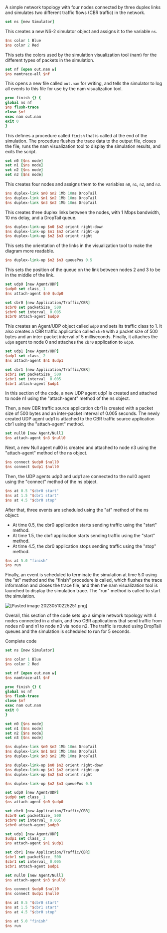 A simple network topology with four nodes connected by three duplex links and simulates two different traffic flows (CBR traffic) in the network.

```tcl
set ns [new Simulator]
```
This creates a new NS-2 simulator object and assigns it to the variable `ns`.

```tcl
$ns color 1 Blue
$ns color 2 Red
```
This sets the colors used by the simulation visualization tool (nam) for the different types of packets in the simulation.

```tcl
set nf [open out.nam w]
$ns namtrace-all $nf
```
This opens a new file called `out.nam` for writing, and tells the simulator to log all events to this file for use by the nam visualization tool.

```tcl
proc finish {} {
global ns nf
$ns flush-trace
close $nf
exec nam out.nam
exit 0
}
```
This defines a procedure called `finish` that is called at the end of the simulation. The procedure flushes the trace data to the output file, closes the file, runs the nam visualization tool to display the simulation results, and exits the script.

```tcl
set n0 [$ns node]
set n1 [$ns node]
set n2 [$ns node]
set n3 [$ns node]
```
This creates four nodes and assigns them to the variables `n0`, `n1`, `n2`, and `n3`.

```tcl
$ns duplex-link $n0 $n2 1Mb 10ms DropTail
$ns duplex-link $n1 $n2 1Mb 10ms DropTail
$ns duplex-link $n3 $n2 1Mb 10ms DropTail
```
This creates three duplex links between the nodes, with 1 Mbps bandwidth, 10 ms delay, and a DropTail queue.

```tcl
$ns duplex-link-op $n0 $n2 orient right-down
$ns duplex-link-op $n1 $n2 orient right-up
$ns duplex-link-op $n2 $n3 orient right
```
This sets the orientation of the links in the visualization tool to make the diagram more readable.

```tcl
$ns duplex-link-op $n2 $n3 queuePos 0.5
```
This sets the position of the queue on the link between nodes 2 and 3 to be in the middle of the link.

```tcl
set udp0 [new Agent/UDP]
$udp0 set class_ 1
$ns attach-agent $n0 $udp0

set cbr0 [new Application/Traffic/CBR]
$cbr0 set packetSize_ 500
$cbr0 set interval_ 0.005
$cbr0 attach-agent $udp0
```
This creates an Agent/UDP object called `udp0` and sets its traffic class to 1. It also creates a CBR traffic application called `cbr0` with a packet size of 500 bytes and an inter-packet interval of 5 milliseconds. Finally, it attaches the `udp0` agent to node 0 and attaches the `cbr0` application to `udp0`.

```tcl
set udp1 [new Agent/UDP]
$udp1 set class_ 2
$ns attach-agent $n1 $udp1

set cbr1 [new Application/Traffic/CBR]
$cbr1 set packetSize_ 500
$cbr1 set interval_ 0.005
$cbr1 attach-agent $udp1
```
  
In this section of the code, a new UDP agent udp1 is created and attached to node n1 using the "attach-agent" method of the ns object.

Then, a new CBR traffic source application cbr1 is created with a packet size of 500 bytes and an inter-packet interval of 0.005 seconds. The newly created UDP agent udp1 is attached to the CBR traffic source application cbr1 using the "attach-agent" method.

```tcl
set null0 [new Agent/Null]
$ns attach-agent $n3 $null0
```
Next, a new Null agent null0 is created and attached to node n3 using the "attach-agent" method of the ns object.

```tcl
$ns connect $udp0 $null0
$ns connect $udp1 $null0
```
Then, the UDP agents udp0 and udp1 are connected to the null0 agent using the "connect" method of the ns object.

```tcl
$ns at 0.5 "$cbr0 start"
$ns at 1.5 "$cbr1 start"
$ns at 4.5 "$cbr0 stop"
```
After that, three events are scheduled using the "at" method of the ns object:

-   At time 0.5, the cbr0 application starts sending traffic using the "start" method.
-   At time 1.5, the cbr1 application starts sending traffic using the "start" method.
-   At time 4.5, the cbr0 application stops sending traffic using the "stop" method.

```tcl
$ns at 5.0 "finish"
$ns run
```
Finally, an event is scheduled to terminate the simulation at time 5.0 using the "at" method and the "finish" procedure is called, which flushes the trace information and closes the trace file, and then the nam visualization tool is launched to display the simulation trace. The "run" method is called to start the simulation.

![[Pasted image 20230510225251.png]](https://github.com/AarishShah/University/blob/master/5th%20Semester/Simulation%20Lab/Project%201/Pasted%20image%2020230510225251.png)

Overall, this section of the code sets up a simple network topology with 4 nodes connected in a chain, and two CBR applications that send traffic from nodes n0 and n1 to node n3 via node n2. The traffic is routed using DropTail queues and the simulation is scheduled to run for 5 seconds.

Complete code
```tcl
set ns [new Simulator]

$ns color 1 Blue
$ns color 2 Red

set nf [open out.nam w]
$ns namtrace-all $nf

proc finish {} {
global ns nf
$ns flush-trace
close $nf
exec nam out.nam
exit 0
}

set n0 [$ns node]
set n1 [$ns node]
set n2 [$ns node]
set n3 [$ns node]

$ns duplex-link $n0 $n2 1Mb 10ms DropTail
$ns duplex-link $n1 $n2 1Mb 10ms DropTail
$ns duplex-link $n3 $n2 1Mb 10ms DropTail

$ns duplex-link-op $n0 $n2 orient right-down
$ns duplex-link-op $n1 $n2 orient right-up
$ns duplex-link-op $n2 $n3 orient right

$ns duplex-link-op $n2 $n3 queuePos 0.5

set udp0 [new Agent/UDP]
$udp0 set class_ 1
$ns attach-agent $n0 $udp0

set cbr0 [new Application/Traffic/CBR]
$cbr0 set packetSize_ 500
$cbr0 set interval_ 0.005
$cbr0 attach-agent $udp0

set udp1 [new Agent/UDP]
$udp1 set class_ 2
$ns attach-agent $n1 $udp1

set cbr1 [new Application/Traffic/CBR]
$cbr1 set packetSize_ 500
$cbr1 set interval_ 0.005
$cbr1 attach-agent $udp1

set null0 [new Agent/Null]
$ns attach-agent $n3 $null0

$ns connect $udp0 $null0
$ns connect $udp1 $null0

$ns at 0.5 "$cbr0 start"
$ns at 1.5 "$cbr1 start"
$ns at 4.5 "$cbr0 stop"

$ns at 5.0 "finish"
$ns run
```